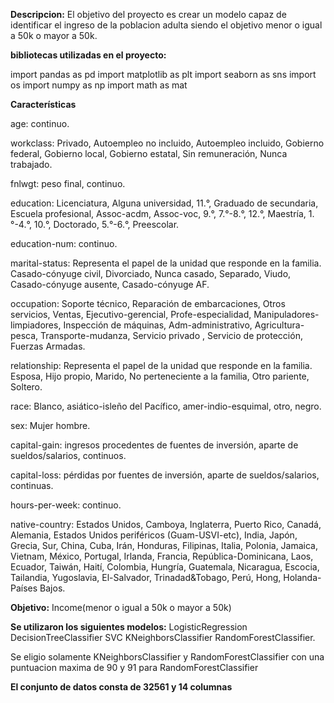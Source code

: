 **Descripcion:**
El objetivo del proyecto es crear un modelo capaz de identificar el ingreso de la poblacion adulta siendo el objetivo menor o igual a 50k o mayor a 50k.

**bibliotecas utilizadas en el proyecto:**

import pandas as pd
import matplotlib as plt
import seaborn as sns
import os
import numpy as np
import math as mat

**Características**

age: continuo.

workclass: Privado, Autoempleo no incluido, Autoempleo incluido, Gobierno federal, Gobierno local, Gobierno estatal, Sin remuneración, Nunca trabajado.

fnlwgt: peso final, continuo.

education: Licenciatura, Alguna universidad, 11.°, Graduado de secundaria, Escuela profesional, Assoc-acdm, Assoc-voc, 9.°, 7.°-8.°, 12.°, Maestría, 1.°-4.°, 10.°, Doctorado, 5.°-6.°, Preescolar.

education-num: continuo.

marital-status: Representa el papel de la unidad que responde en la familia. Casado-cónyuge civil, Divorciado, Nunca casado, Separado, Viudo, Casado-cónyuge ausente, Casado-cónyuge AF.

occupation: Soporte técnico, Reparación de embarcaciones, Otros servicios, Ventas, Ejecutivo-gerencial, Profe-especialidad, Manipuladores-limpiadores, Inspección de máquinas, Adm-administrativo, Agricultura-pesca, Transporte-mudanza, Servicio privado , Servicio de protección, Fuerzas Armadas.

relationship: Representa el papel de la unidad que responde en la familia. Esposa, Hijo propio, Marido, No perteneciente a la familia, Otro pariente, Soltero.

race: Blanco, asiático-isleño del Pacífico, amer-indio-esquimal, otro, negro.

sex: Mujer hombre.

capital-gain: ingresos procedentes de fuentes de inversión, aparte de sueldos/salarios, continuos.

capital-loss: pérdidas por fuentes de inversión, aparte de sueldos/salarios, continuas.

hours-per-week: continuo.

native-country: Estados Unidos, Camboya, Inglaterra, Puerto Rico, Canadá, Alemania, Estados Unidos periféricos (Guam-USVI-etc), India, Japón, Grecia, Sur, China, Cuba, Irán, Honduras, Filipinas, Italia, Polonia, Jamaica, Vietnam, México, Portugal, Irlanda, Francia, República-Dominicana, Laos, Ecuador, Taiwán, Haití, Colombia, Hungría, Guatemala, Nicaragua, Escocia, Tailandia, Yugoslavia, El-Salvador, Trinadad&Tobago, Perú, Hong, Holanda- Países Bajos.

**Objetivo:**
Income(menor o igual a 50k o mayor a 50k)

**Se utilizaron los siguientes modelos:**
LogisticRegression
DecisionTreeClassifier
SVC
KNeighborsClassifier
RandomForestClassifier.

Se eligio solamente KNeighborsClassifier y RandomForestClassifier con una puntuacion maxima de 90 y 91 para RandomForestClassifier

**El conjunto de datos consta de 32561 y 14 columnas**




